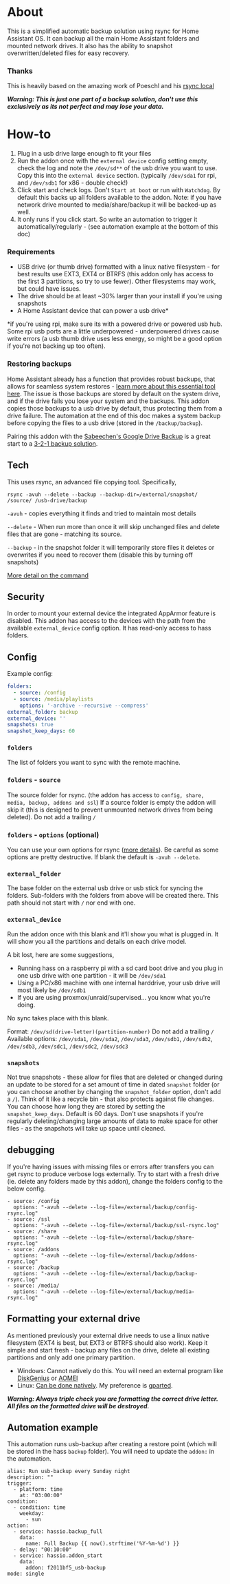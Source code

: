# About
This is a simplified automatic backup solution using rsync for Home Assistant OS. It can backup all the main Home Assistant folders and mounted network drives. It also has the ability to snapshot overwritten/deleted files for easy recovery.

### Thanks
This is heavily based on the amazing work of Poeschl and his [rsync local](https://github.com/Poeschl/Hassio-Addons/tree/main/rsync-local)

***Warning: This is just one part of a backup solution, don't use this exclusively as its not perfect and may lose your data.***

# How-to
1. Plug in a usb drive large enough to fit your files
2. Run the addon once with the `external device` config setting empty, check the log and note the `/dev/sd**` of the usb drive you want to use. Copy this into the `external device` section. (typically `/dev/sda1` for rpi, and `/dev/sdb1` for x86 - double check!) 
3. Click start and check logs. Don't `Start at boot` or run with `Watchdog`. By default this backs up all folders available to the addon. Note: if you have network drive mounted to media/share/backup it will be backed-up as well.
4. It only runs if you click start. So write an automation to trigger it automatically/regularly - (see automation example at the bottom of this doc)

### Requirements
 - USB drive (or thumb drive) formatted with a linux native filesystem - for best results use EXT3, EXT4 or BTRFS (this addon only has access to the first 3 partitions, so try to use fewer). Other filesystems may work, but could have issues.
 - The drive should be at least ~30% larger than your install if you're using snapshots
 - A Home Assistant device that can power a usb drive*

*if you're using rpi, make sure its with a powered drive or powered usb hub. Some rpi usb ports are a little underpowered - underpowered drives cause write errors (a usb thumb drive uses less energy, so might be a good option if you're not backing up too often).

### Restoring backups
Home Assistant already has a function that provides robust backups, that allows for seamless system restores - [learn more about this essential tool here](https://www.home-assistant.io/common-tasks/os/#backups). The issue is those backups are stored by default on the system drive, and if the drive fails you lose your system and the backups. This addon copies those backups to a usb drive by default, thus protecting them from a drive failure. The automation at the end of this doc makes a system backup before copying the files to a usb drive (stored in the `/backup/backup`). 

Pairing this addon with the [Sabeechen's Google Drive Backup](https://github.com/sabeechen/hassio-google-drive-backup) is a great start to a [3-2-1 backup solution](https://www.techtarget.com/searchdatabackup/definition/3-2-1-Backup-Strategy).

## Tech
This uses rsync, an advanced file copying tool. Specifically,

`rsync -avuh --delete --backup --backup-dir=/external/snapshot/ /source/ /usb-drive/backup`

`-avuh` - copies everything it finds and tried to maintain most details

`--delete` - When run more than once it will skip unchanged files and delete files that are gone - matching its source.

`--backup` - in the snapshot folder it will temporarily store files it deletes or overwrites if you need to recover them (disable this by turning off snapshots)

[More detail on the command](https://explainshell.com/explain?cmd=rsync+-avuh+--delete+--backup+--backup-dir%3D%2Fexternal%2Fsnapshot%2F+%2Fmedia%2F+%2Fexternal%2Fbackup)

## Security

In order to mount your external device the integrated AppArmor feature is disabled.
This addon has access to the devices with the path from the available `external_device` config option. 
It has read-only access to hass folders.

## Config

Example config:

```yaml
folders:
  - source: /config
  - source: /media/playlists
    options: '-archive --recursive --compress'
external_folder: backup
external_device: ''
snapshots: true
snapshot_keep_days: 60
```

### `folders`

The list of folders you want to sync with the remote machine. 

### `folders` - `source`

The source folder for rsync. (the addon has access to `config, share, media, backup, addons and ssl`) If a source folder is empty the addon will skip it (this is designed to prevent unmounted network drives from being deleted). Do not add a trailing `/`

### `folders` - `options` (optional)

You can use your own options for rsync ([more details](https://linux.die.net/man/1/rsync)). Be careful as some options are pretty destructive. If blank the default is `-avuh --delete`.

### `external_folder`

The base folder on the external usb drive or usb stick for syncing the folders. Sub-folders with the folders from above will be created there.
This path should not start with `/` nor end with one.

### `external_device`

Run the addon once with this blank and it'll show you what is plugged in. It will show you all the partitions and details on each drive model.

A bit lost, here are some suggestions, 
 - Running hass on a raspberry pi with a sd card boot drive and you plug in one usb drive with one partition - it will be `/dev/sda1`
 - Using a PC/x86 machine with one internal harddrive, your usb drive will most likely be `/dev/sdb1`
 - If you are using proxmox/unraid/supervised... you know what you're doing. 

No sync takes place with this blank.

Format: `/dev/sd(drive-letter)(partition-number)` Do not add a trailing `/`
Available options: `/dev/sda1`, `/dev/sda2`, `/dev/sda3`, `/dev/sdb1`, `/dev/sdb2`, `/dev/sdb3`, `/dev/sdc1`, `/dev/sdc2`, `/dev/sdc3`

### `snapshots`
Not true snapshots - these allow for files that are deleted or changed during an update to be stored for a set amount of time in dated `snapshot` folder (or you can choose another by changing the `snapshot_folder` option, don't add a `/`). Think of it like a recycle bin - that also protects against file changes. You can choose how long they are stored by setting the `snapshot_keep_days`. Default is 60 days. Don't use snapshots if you're regularly deleting/changing large amounts of data to make space for other files - as the snapshots will take up space until cleaned.

## debugging
If you're having issues with missing files or errors after transfers you can get rsync to produce verbose logs externally. Try to start with a fresh drive (ie. delete any folders made by this addon), change the folders config to the below config.
```
- source: /config
  options: "-avuh --delete --log-file=/external/backup/config-rsync.log"
- source: /ssl
  options: "-avuh --delete --log-file=/external/backup/ssl-rsync.log"
- source: /share
  options: "-avuh --delete --log-file=/external/backup/share-rsync.log"
- source: /addons
  options: "-avuh --delete --log-file=/external/backup/addons-rsync.log"
- source: /backup
  options: "-avuh --delete --log-file=/external/backup/backup-rsync.log"
- source: /media/
  options: "-avuh --delete --log-file=/external/backup/media-rsync.log"
```
## Formatting your external drive
As mentioned previously your external drive needs to use a linux native filesystem (EXT4 is best, but EXT3 or BTRFS should also work). Keep it simple and start fresh - backup any files on the drive, delete all existing partitions and only add one primary partition.
 - Windows: Cannot natively do this. You will need an external program like [DiskGenius](https://www.diskgenius.com/how-to/format-ext4-windows.php) or [AOMEI](https://www.diskpart.com/windows-10/ext4-partition-windows.html)
 - Linux: [Can be done natively](https://phoenixnap.com/kb/linux-format-disk). My preference is [gparted](https://gparted.org/).

***Warning: Always triple check you are formatting the correct drive letter. All files on the formatted drive will be destroyed.***

## Automation example
This automation runs usb-backup after creating a restore point (which will be stored in the hass `backup` folder). You will need to update the `addon:` in the automation.

```
alias: Run usb-backup every Sunday night
description: ""
trigger:
  - platform: time
    at: "03:00:00"
condition:
  - condition: time
    weekday:
      - sun
action:
  - service: hassio.backup_full
    data:
      name: Full Backup {{ now().strftime('%Y-%m-%d') }}
  - delay: "00:10:00"
  - service: hassio.addon_start
    data:
      addon: f2011bf5_usb-backup
mode: single
```
